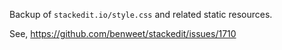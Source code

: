 Backup of `stackedit.io/style.css` and related static resources.

See, <https://github.com/benweet/stackedit/issues/1710>
